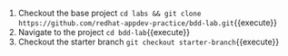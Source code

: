 

1. Checkout the base project `cd labs && git clone https://github.com/redhat-appdev-practice/bdd-lab.git`{{execute}}
2. Navigate to the project `cd bdd-lab`{{execute}}
3. Checkout the starter branch `git checkout starter-branch`{{execute}}
